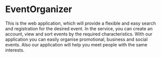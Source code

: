 # EventOrganizer

This is the web application, which will provide a flexible and easy search and registration for the desired event. In the service, you can create an account, view and sort events by the required characteristics. With our application you can easily organise promotional, business and social events. Also our application will help you meet people with the same interests.
